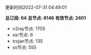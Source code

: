更新时间2022-07-31 04:49:01

**总订阅: 64**
**总节点: 8146**
**有效节点: 2401**
- v2ray节点: 1705
- ssr节点: 6
- trojan节点: 135
- ss节点: 555
